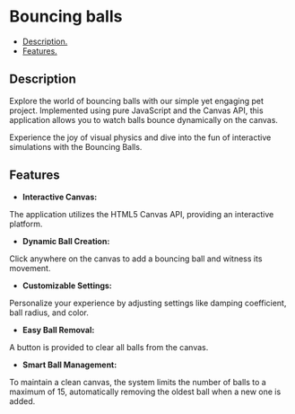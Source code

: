 # Bouncing balls

- [ Description. ](#desc)
- [ Features. ](#features)

<a name="desc"></a>
## Description

Explore the world of bouncing balls with our simple yet engaging pet project. Implemented using pure JavaScript and the Canvas API, this application allows you to watch balls bounce dynamically on the canvas.

Experience the joy of visual physics and dive into the fun of interactive simulations with the Bouncing Balls.

<a name="features"></a>
## Features

* **Interactive Canvas:**

The application utilizes the HTML5 Canvas API, providing an interactive platform.

* **Dynamic Ball Creation:**

Click anywhere on the canvas to add a bouncing ball and witness its movement.
  
* **Customizable Settings:**
  
Personalize your experience by adjusting settings like damping coefficient, ball radius, and color.

* **Easy Ball Removal:**

A button is provided to clear all balls from the canvas.

* **Smart Ball Management:**
  
To maintain a clean canvas, the system limits the number of balls to a maximum of 15, automatically removing the oldest ball when a new one is added.
